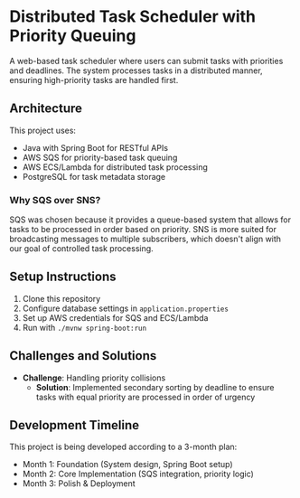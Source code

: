 # Distributed Task Scheduler with Priority Queuing

A web-based task scheduler where users can submit tasks with priorities and deadlines. The system processes tasks in a distributed manner, ensuring high-priority tasks are handled first.

## Architecture

This project uses:
- Java with Spring Boot for RESTful APIs
- AWS SQS for priority-based task queuing
- AWS ECS/Lambda for distributed task processing
- PostgreSQL for task metadata storage

### Why SQS over SNS?
SQS was chosen because it provides a queue-based system that allows for tasks to be processed in order based on priority. SNS is more suited for broadcasting messages to multiple subscribers, which doesn't align with our goal of controlled task processing.

## Setup Instructions

1. Clone this repository
2. Configure database settings in `application.properties`
3. Set up AWS credentials for SQS and ECS/Lambda
4. Run with `./mvnw spring-boot:run`

## Challenges and Solutions

* **Challenge**: Handling priority collisions
  * **Solution**: Implemented secondary sorting by deadline to ensure tasks with equal priority are processed in order of urgency

## Development Timeline

This project is being developed according to a 3-month plan:
- Month 1: Foundation (System design, Spring Boot setup)
- Month 2: Core Implementation (SQS integration, priority logic)
- Month 3: Polish & Deployment
